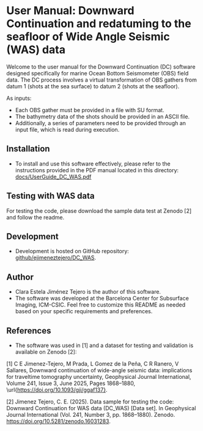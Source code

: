 # User Manual: Downward Continuation and redatuming to the seafloor of Wide Angle Seismic (WAS) data

Welcome to the user manual for the Downward Continuation (DC) software designed specifically for marine Ocean Bottom Seismometer (OBS) field data. The DC process involves a virtual transformation of OBS gathers from datum 1 (shots at the sea surface) to datum 2 (shots at the seafloor).

As inputs:
- Each OBS gather must be provided in a file with SU format.
- The bathymetry data of the shots should be provided in an ASCII file.
- Additionally, a series of parameters need to be provided through an input file, which is read during execution.

## Installation
- To install and use this software effectively, please refer to the instructions provided in the PDF manual located in this directory:  [docs/UserGuide_DC_WAS.pdf](docs/UserGuide_DC_WAS.pdf)

## Testing with WAS data
For testing the code, please download the sample data test at Zenodo [2] and follow the readme.

## Development
- Development is hosted on GitHub repository:
[github/ejimeneztejero/DC_WAS](https://github.com/ejimeneztejero/DC_WAS).

## Author
- Clara Estela Jiménez Tejero is the author of this software.
- The software was developed at the Barcelona Center for Subsurface Imaging, ICM-CSIC.
Feel free to customize this README as needed based on your specific requirements and preferences.

## References
- The software was used in [1] and a dataset for testing and validation is available on Zenodo [2]:
  
[1] C E Jimenez-Tejero, M Prada, L Gomez de la Peña, C R Ranero, V Sallares, Downward continuation of wide-angle seismic data: implications for traveltime tomography uncertainty, Geophysical Journal International, Volume 241, Issue 3, June 2025, Pages 1868–1880,  \url{https://doi.org/10.1093/gji/ggaf137}.

[2] Jimenez Tejero, C. E. (2025). Data sample for testing the code: Downward Continuation for WAS data (DC_WAS) [Data set]. In Geophysical Journal International (Vol. 241, Number 3, pp. 1868–1880). Zenodo. https://doi.org/10.5281/zenodo.16031283.
